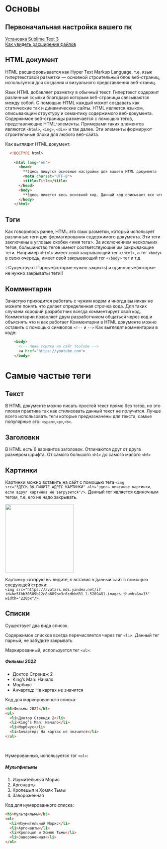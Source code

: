 # Основы
## Первоначальная настройка вашего пк
<a href="https://www.youtube.com/watch?v=Bk4EtfWrBBk" target="_blank">Установка Sublime Text 3</a> <br>
<a href="https://www.youtube.com/watch?v=_0LdWpOkPFs" target="_blank">Как увидеть расширение файлов</a>

## HTML документ

HTML расшифровывается как Hyper Text Markup Language, т.е. язык гипертекстовой разметки — основной строительный блок веб-страниц,
используется для создания и визуального представления веб-станиц.

Язык HTML добавляет разметку в обычный текст. Гипертекст содержит различные ссылки благодаря которым веб-страницы связываются между собой.
С помощью HTML каждый может создавать как статические так и динамические сайты.
HTML является языком, описывающим структуру и семантику содержимого веб-документа.
Содержимое веб-страницы размечается с помощью тегов, представляющих HTML-элементы.
Примерами таких элементов являются `<html>`, `<img>`, `<div>` и так далее.
Эти элементы формируют строительные блоки для любого веб-сайта.

Как выглядит HTML документ:

```html
  <!DOCTYPE html>
  
    <html lang="en">
      <head>
        **Здесь пишутся основные настройки для вашего HTML документа
        <meta charset="UTF-8">
        <title>Title</title>
      </head>
      <body>
        **Здесь пишется весь основной код. Данный код описывает все что вы видите на сайтах
      </body>
    </html>
```


## Тэги
Как говорилось ранее, HTML это язык разметки, который использует различные теги для форматирования содержимого документа.
Эти теги заключены в угловые скобки <имя тега>.
За исключением нескольких тегов, большинство тегов имеют соответствующие им закрывающие теги.
Например `<html>` имеет свой закрывающий тег `</html>`, а тег `<body>` в свою очередь, имеет свой закрывающий тег `</body>` тег и т.д.

💡Существуют Парные(которые нужно закрыть) и одиночные(которые не нужно закрывать) теги!!

## Комментарии
Зачастую приходится работать с чужим кодом и иногда вы никак не можете понять что делает определенная строчка кода.
Для таких случаем хороший разработчик всегда комментирует свой код.
Комментарии позволяет двум разработчиком общаться через код и объяснять что и как работает
Комментарии в HTML документе можно оставить с помощью символов `<!--` и `-->`
Как выглядят комментарии в коде:


```html
    <body>
      <!-- Ниже ссылка на сайт YouTube -->
      <a href="https://youtube.com">
    </body>
```


# Самые частые теги
## Текст
В HTML документе можно писать простой текст прямо без тэгов, но это плохая практика так как стилизовать данный текст не получится.
Лучше всего использовать теги которые предназначены для текста, самые популярные это: `<span>`,`<p>`,`<b>`.

## Заголовки
В HTML есть 6 вариантов заголовок. Отличаются друг от друга размером шрифта. От самого большого `<h1>` до самого малого `<h6>`

## Картинки

Картинки можно вставить на сайт с помощью тега `<img src="ЗДЕСЬ_ВЫ_ПИШИТЕ_АДРЕС_КАРТИНКИ" alt="здесь описание картинки, если вдруг картинка не загрузится"/>`. Данный тег является одиночным тегом, т.е. его не надо закрывать.

<img src="https://avatars.mds.yandex.net/i?id=be5fbb30589b12c8a689be3c6cdbbd31_l-5289481-images-thumbs&n=13" width="220px"/>


Картинку которую вы видите, я вставил в данный сайт с помощью следующей строки:<br>
`<img src="https://avatars.mds.yandex.net/i?id=be5fbb30589b12c8a689be3c6cdbbd31_l-5289481-images-thumbs&n=13" width="220px"/>`

## Списки
Существует два вида список.


Содержимое списков всегда перечисляется через тег `<li>`. Данный тег парный, не забудьте закрывать


Маркированный, используется тег `<ul>`:
<h5>Фильмы 2022</h5>
<ul>
  <li>Доктор Стрендж 2</li>
  <li>King’s Man: Начало</li>
  <li>Морбиус</li>
  <li>Анчартед: На картах не значится</li>
</ul>


Код для маркированного списка:
```html
<h5>Фильмы 2022</h5>
<ul>
  <li>Доктор Стрендж 2</li>
  <li>King’s Man: Начало</li>
  <li>Морбиус</li>
  <li>Анчартед: На картах не значится</li>
</ul>
```

<br>

Нумерованный, используется тэг `<ol>`:
<h5>Мультфильмы</h5>
<ol>
  <li>Изумительный Морис</li>
  <li>Аргонавты</li>
  <li>Кролецып и Хомяк Тьмы</li>
  <li>Завороженная</li>
</ol>


Код для нумерованного списка:
```html
<h5>Мультфильмы</h5>
<ol>
  <li>Изумительный Морис</li>
  <li>Аргонавты</li>
  <li>Кролецып и Хомяк Тьмы</li>
  <li>Завороженная</li>
</ol>
```
